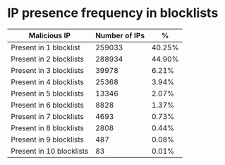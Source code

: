 # IP presence frequency in blocklists
| Malicious IP | Number of IPs | % |
|----|----|----|
| Present in 1 blocklist | 259033 | 40.25% |
| Present in 2 blocklists | 288934 | 44.90% |
| Present in 3 blocklists | 39978 | 6.21% |
| Present in 4 blocklists | 25368 | 3.94% |
| Present in 5 blocklists | 13346 | 2.07% |
| Present in 6 blocklists | 8828 | 1.37% |
| Present in 7 blocklists | 4693 | 0.73% |
| Present in 8 blocklists | 2808 | 0.44% |
| Present in 9 blocklists | 487 | 0.08% |
| Present in 10 blocklists | 83 | 0.01% |
